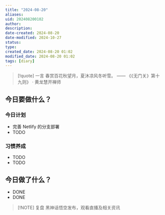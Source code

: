 ```yaml
---
title: "2024-08-20"
aliases: 
uid: 202408200102
author: 
description: 
date-created: 2024-08-20
date-modified: 2024-10-27
status: 
type: 
created_date: 2024-08-20 01:02
modified_date: 2024-08-20 01:02
tags: [diary]
---
```


> [!quote] 一言
 春赏百花秋望月，夏沐凉风冬听雪。 —— 《《无门关》第十九则》 · 黄龙慧开禅师

## 今日要做什么？

### 今日计划

- 完善 Netlify 的分支部署
- TODO

### 习惯养成

- TODO
- TODO

## 今日做了什么？

- DONE
- DONE

> [!NOTE] 复盘
> 黑神话悟空发布，观看直播及相关资讯

